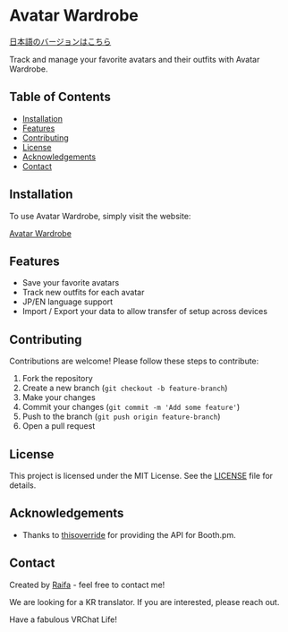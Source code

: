 # Avatar Wardrobe

[日本語のバージョンはこちら](./README_JP.md)

Track and manage your favorite avatars and their outfits with Avatar Wardrobe.

## Table of Contents
- [Installation](#installation)
- [Features](#features)
- [Contributing](#contributing)
- [License](#license)
- [Acknowledgements](#acknowledgements)
- [Contact](#contact)

## Installation

To use Avatar Wardrobe, simply visit the website:

[Avatar Wardrobe](https://avatarwardrobe.vercel.app/)


## Features

- Save your favorite avatars
- Track new outfits for each avatar
- JP/EN language support
- Import / Export your data to allow transfer of setup across devices

## Contributing

Contributions are welcome! Please follow these steps to contribute:

1. Fork the repository
2. Create a new branch (`git checkout -b feature-branch`)
3. Make your changes
4. Commit your changes (`git commit -m 'Add some feature'`)
5. Push to the branch (`git push origin feature-branch`)
6. Open a pull request

## License

This project is licensed under the MIT License. See the [LICENSE](LICENSE) file for details.

## Acknowledgements

- Thanks to [thisoverride](https://github.com/thisoverride/Booth.pm) for providing the API for Booth.pm.

## Contact

Created by [Raifa](https://x.com/raifa_trtr) - feel free to contact me!

We are looking for a KR translator. If you are interested, please reach out.




Have a fabulous VRChat Life!
